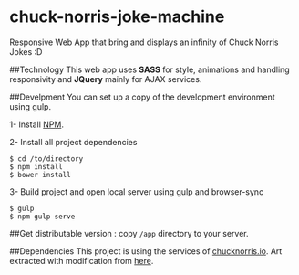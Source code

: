 # chuck-norris-joke-machine
Responsive Web App that bring and displays an infinity of Chuck Norris Jokes :D

##Technology
This web app uses **SASS** for style, animations and handling responsivity and **JQuery** mainly for AJAX services.

##Develpment
You can set up a copy of the development environment using gulp.

1- Install [NPM](https://nodejs.org/en/download/).

2- Install all project dependencies
```
$ cd /to/directory
$ npm install
$ bower install
```

3- Build project and open local server using gulp and browser-sync
```
$ gulp
$ npm gulp serve
```

##Get distributable version : 
copy `/app` directory to your server.

##Dependencies 
This project is using the services of [chucknorris.io](api.chucknorris.io).
Art extracted with modification from [here](https://www.pinterest.com/pin/449726712760502369/).

